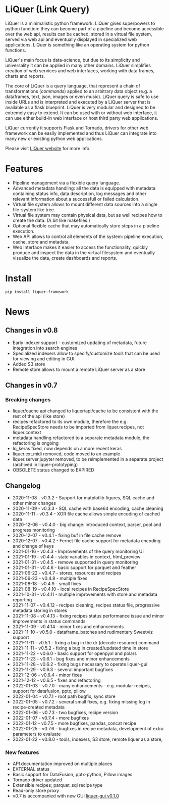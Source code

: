 # LiQuer (Link Query) 

LiQuer is a minimalistic python framework. LiQuer gives superpowers to python function:
they can become part of a pipeline and become accessible over the web api, results can be cached, stored in a virtual file system, served via web api and eventually displayed in specialized web applications.
LiQuer is something like an operating system for python functions.

LiQuer's main focus is data-science, but due to its simplicity and universality it can be applied in many other domains.
LiQuer simplifies creation of web services and web interfaces, working with data frames, charts and reports.

The core of LiQuer is a query language, that represent a chain of transformations (*commands*)
applied to an arbitrary data object (e.g. a dataframes, text, json, images or even music). LiQuer query is safe to use inside URLs and is interpreted and executed by a LiQuer server that is available as a flask blueprint.
LiQuer is very modular and designed to be extremely easy to extend. It can be used with or without web interface,
it can use either build-in web interface or host third party web applications.

LiQuer currently it supports Flask and Tornado, drivers for other web framework can be easily implemented and thus LiQuer can integrate into many new or existing python web applications.

Please visit [LiQuer website](https://orest-d.github.io/liquer/) for more info.

# Features

* Pipeline management via a flexible query language.
* Advanced metadata handling: all the data is equipped with metadata containing status info, data description, log messages and other relevant information about a successfull or failed calculation.
* Virtual file system allows to mount different data sources into a single file-system like tree.
* Virtual file system may contain physical data, but as well recipes how to create the data. (A bit like makefiles.)
* Optional flexible cache that may automatically store steps in a pipeline execution.
* Web API allows to control all elements of the system: pipeline execution, cache, store and metadata.
* Web interface makes it easier to access the functionality, quickly produce and inspect the data in the virtual filesystem and eventually visualize the data, create dashboards and reports.

# Install

```
pip install liquer-framework
```

# News

## Changes in v0.8
- Early indexer support - customized updating of metadata, future integration into search engines
- Specialized indexers allow to specify/customize *tools* that can be used for viewing and editing in GUI.
- Added S3 store
- Remote store allows to mount a remote LiQuer server as a store


## Changes in v0.7

### Breaking changes
- liquer/cache api changed to liquer/api/cache to be consistent with the rest of the api (like store)
- recipes refactored to its own module, therefore the e.g. RecipeSpecStore needs to be imported from liquer.recipes, not liquer.context 
- metadata handling refactored to a separate metadata module, the refactoring is ongoing
- lq_keras fixed, now depends on a more recent keras
- liquer.ext.midi removed, code moved to an example
- liquer.server.jupyter removed, to be reimplemented in a separate project (archived in liquer-prototyping)
- OBSOLETE status changed to EXPIRED

## Changelog
- 2020-11-08 - v0.3.2  - Support for matplotlib figures, SQL cache and other minor changes
- 2020-11-09 - v0.3.3  - SQL cache with base64 encoding, cache cleaning
- 2020-11-11 - v0.3.4  - XOR file cache allows simple encoding of cached data
- 2020-12-06 - v0.4.0  - big change: introduced context, parser, pool and progress monitoring
- 2020-12-07 - v0.4.1  - fixing buf in file cache remove
- 2020-12-07 - v0.4.2  - Fernet file cache support for metadata encoding and change of keys
- 2021-01-16 - v0.4.3  - Improvements of the query monitoring UI
- 2021-01-19 - v0.4.4  - state variables in context, html_preview
- 2021-01-31 - v0.4.5  - remove supported in query monitoring
- 2021-01-31 - v0.4.6  - basic support for parquet and feather
- 2021-06-22 - v0.4.7  - stores, resources and recipes
- 2021-06-23 - v0.4.8  - multiple fixes
- 2021-08-18 - v0.4.9  - small fixes
- 2021-08-19 - v0.4.10 - local recipes in RecipeSpecStore
- 2021-10-31 - v0.4.11 - multiple improvements with store and metadata reporting
- 2021-11-07 - v0.4.12 - recipes cleaning, recipes status file, progressive metadata storing in stores
- 2021-11-08 - v0.4.13 - fixing recipes status performance issue and minor improvements in status commands
- 2021-11-09 - v0.4.14 - minor fixes and enhancements
- 2021-11-10 - v0.5.0  - dataframe_batches and rudimentary Sweetviz support
- 2021-11-11 - v0.5.1  - fixing a bug in the dr (decode resource) command
- 2021-11-11 - v0.5.2  - fixing a bug in created/updated time in store
- 2021-11-22 - v0.6.0  - basic support for openpyxl and polars
- 2021-11-23 - v0.6.1  - bug fixes and minor enhancements
- 2021-11-28 - v0.6.2  - fixing bugs necessary to operate liquer-gui
- 2021-11-29 - v0.6.3  - several important bugfixes
- 2021-12-06 - v0.6.4  - minor fixes
- 2021-12-12 - v0.6.5  - fixes and refactoring
- 2022-01-03 - v0.7.0  - many enhancements - e.g. modular recipes, support for datafusion, pptx, pillow
- 2022-01-04 - v0.7.1  - root path bugfix, sync store
- 2022-01-05 - v0.7.2  - several small fixes, e.g. fixing missing log in recipe-created metadata
- 2022-01-06 - v0.7.3  - two bugfixes, recipe version
- 2022-01-07 - v0.7.4  - more bugfixes
- 2022-01-12 - v0.7.5  - more bugfixes, pandas_concat recipe
- 2022-01-25 - v0.7.6  - bugfixes in recipe metadata, development of extra parameters to evaluate
- 2022-01-22 - v0.8.0  - tools, indexers, S3 store, remote liquer as a store, 

### New features
- API documentation improved on multiple places
- EXTERNAL status
- Basic support for DataFusion, pptx-python, Pillow images
- Tornado driver updated
- Extensible recipes; parquet_sql recipe type
- Read-only store proxy
- v0.7 is accompanied with new GUI [liquer-gui v0.1.0](https://github.com/orest-d/liquer-gui)